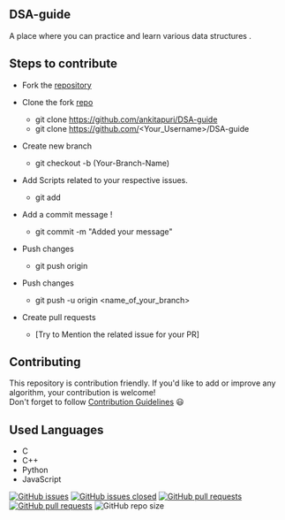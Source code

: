 ## DSA-guide
A place where you can practice and learn various data structures . 


## Steps to contribute
-  Fork the [repository](https://github.com/ankitapuri/DSA-guide)
  -  Clone the fork [repo](https://github.com/ankitapuri/DSA-guide)
      - git clone https://github.com/ankitapuri/DSA-guide
      - git clone https://github.com/<Your_Username>/DSA-guide
  -  Create new branch 
     - git checkout -b (Your-Branch-Name)

 -  Add Scripts related to your respective issues.
     - git add <your-contribution>
  
   -  Add a commit message !
      - git commit -m "Added your message"
  - Push changes
    - git push origin
  
  - Push changes
    -  git push -u origin <name_of_your_branch>  
   - Create pull requests
     - [Try to Mention the related issue for your PR]


## Contributing  
This repository is contribution friendly. If you'd like to add or improve any algorithm, your contribution is welcome!  
Don't forget to follow [Contribution Guidelines](contributing.md) 😃  

## Used Languages
* C
* C++
* Python 
* JavaScript

[![GitHub issues](https://img.shields.io/github/issues/ankitapuri/DSA-guide.svg)](https://github.com/ankitapuri/DSA-guide/issues)
[![GitHub issues closed](https://img.shields.io/github/issues-closed/avinashkranjan/Amazing-Python-Scripts.svg)](https://github.com/avinashkranjan/Amazing-Python-Scripts/issues?q=is%3Aissue+is%3Aclosed)
[![GitHub pull requests](https://img.shields.io/github/issues-pr/avinashkranjan/Amazing-Python-Scripts.svg)](https://github.com/avinashkranjan/Amazing-Python-Scripts/pulls)
[![GitHub pull requests](https://img.shields.io/github/issues-pr-closed/avinashkranjan/Amazing-Python-Scripts.svg)](https://github.com/avinashkranjan/Amazing-Python-Scripts/pulls?q=is%3Apr+is%3Aclosed) ![GitHub repo size](https://img.shields.io/github/repo-size/avinashkranjan/Amazing-Python-Scripts?color=yellow)

